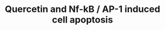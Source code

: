 ---
annotations:
- id: PW:0000009
  parent: regulatory pathway
  type: Pathway Ontology
  value: apoptotic cell death pathway
authors:
- Mkutmon
- MaintBot
- Lindarieswijk
- Eweitz
description: ''
last-edited: 2021-05-21
organisms:
- Bos taurus
redirect_from:
- /index.php/Pathway:WP3167
- /instance/WP3167
revision: null
schema-jsonld:
- '@context': https://schema.org/
  '@id': https://wikipathways.github.io/pathways/WP3167.html
  '@type': Dataset
  creator:
    '@type': Organization
    name: WikiPathways
  description: ''
  keywords:
  - ''
  - ACOX2
  - Angiogenesis
  - Arachidonic acid
  - BIKBA
  - COX1
  - CYP2A6
  - Carcinogenesis
  - DNA damage
  - FOS
  - IKBKB
  - JUN
  - KEAP1
  - MAFG
  - MAFK
  - MMP1
  - Metastasis
  - NFE2L2
  - NFKB1
  - NOS1
  - PGHS-2
  - Phase 2 enzyme
  - Phospholipase A2
  - Prostaglandin D2
  - Prostaglandin E2
  - Prostaglandin F2a
  - Prostaglandin G2
  - Prostaglandin H2
  - Prostaglandin I2
  - Quercetin
  - Thromboxane A2
  - VEGFA
  - carcinogenic metabolite
  license: CC0
  name: Quercetin and Nf-kB / AP-1 induced cell apoptosis
seo: CreativeWork
title: Quercetin and Nf-kB / AP-1 induced cell apoptosis
wpid: WP3167
---